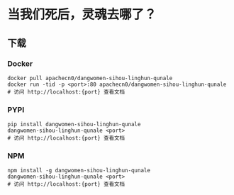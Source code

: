# 当我们死后，灵魂去哪了？

## 下载

### Docker

```
docker pull apachecn0/dangwomen-sihou-linghun-qunale
docker run -tid -p <port>:80 apachecn0/dangwomen-sihou-linghun-qunale
# 访问 http://localhost:{port} 查看文档
```

### PYPI

```
pip install dangwomen-sihou-linghun-qunale
dangwomen-sihou-linghun-qunale <port>
# 访问 http://localhost:{port} 查看文档
```

### NPM

```
npm install -g dangwomen-sihou-linghun-qunale
dangwomen-sihou-linghun-qunale <port>
# 访问 http://localhost:{port} 查看文档
```